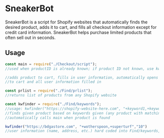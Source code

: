 # SneakerBot

SneakerBot is a script for Shopify websites that automatically finds the desired product, adds it to cart, and fills all checkout information except for credit card information. SneakerBot helps purchase limited products that often sell out in seconds.

## Usage

```javascript
const main = require("./Checkout/script");
//used when productID is already known; if product ID not known, use kwfinder instead

//adds product to cart, fills in user information, automatically opens Chrome browser with product added
//to cart and all user information filled in

const prlist = require("./Find/prlist");
//returns list of products from any Shopify website

const kwfinder = require("./Find/keywords");
//usage: kwfinder("https://shopify-website-here.com", "+keyword1,+keyword2,-negativekeyword1","size_here")
//finds given product based on keywords given (any product with matching negative keywords is excluded)
//automatically calls main when product is found

kwfinder("https://bdgastore.com", "+wotherspoon,+superturf","10")
//user information (name, address, etc.) hard coded into Find/keywords, can be easily changed
